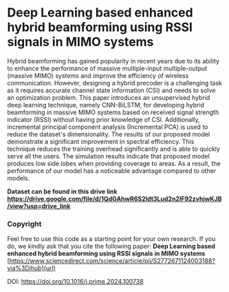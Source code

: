 # Deep Learning based enhanced hybrid beamforming using RSSI signals in MIMO systems
Hybrid beamforming has gained popularity in recent years due to its ability to enhance the performance of massive multiple-input multiple-output (massive MIMO) systems and improve the efficiency of wireless communication. However, designing a hybrid precoder is a challenging task as it requires accurate channel state information (CSI) and needs to solve an optimization problem. This paper introduces an unsupervised hybrid deep learning technique, namely CNN-BiLSTM, for developing hybrid beamforming in massive MIMO systems based on received signal strength indicator (RSSI) without having prior knowledge of CSI. Additionally, incremental principal component analysis (Incremental PCA) is used to reduce the dataset's dimensionality. The results of our proposed model demonstrate a significant improvement in spectral efficiency. This technique reduces the training overhead significantly and is able to quickly serve all the users. The simulation results indicate that proposed model produces low side lobes when providing coverage to areas. As a result, the performance of our model has a noticeable advantage compared to other models. 

**Dataset can be found in this drive link https://drive.google.com/file/d/1QdGAhwR6S2Idt3Lud2n2lF92zvhjwKJB/view?usp=drive_link**

### Copyright

Feel free to use this code as a starting point for your own research. If you do, we kindly ask that you cite the following paper:
**Deep Learning based enhanced hybrid beamforming using RSSI signals in MIMO systems** [https://www.sciencedirect.com/science/article/pii/S2772671124003188?via%3Dihub](url)

DOI: https://doi.org/10.1016/j.prime.2024.100738
